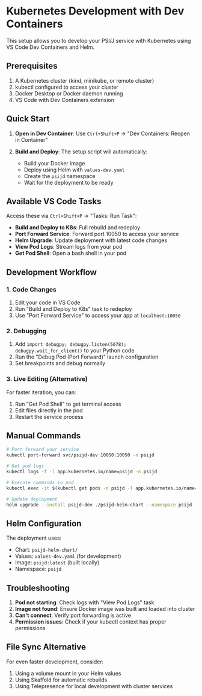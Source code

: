 # Kubernetes Development with Dev Containers

This setup allows you to develop your PSI/J service with Kubernetes using VS Code Dev Containers and Helm.

## Prerequisites

1. A Kubernetes cluster (kind, minikube, or remote cluster)
2. kubectl configured to access your cluster
3. Docker Desktop or Docker daemon running
4. VS Code with Dev Containers extension

## Quick Start

1. **Open in Dev Container**: Use `Ctrl+Shift+P` → "Dev Containers: Reopen in Container"

2. **Build and Deploy**: The setup script will automatically:
   - Build your Docker image
   - Deploy using Helm with `values-dev.yaml`
   - Create the `psijd` namespace
   - Wait for the deployment to be ready

## Available VS Code Tasks

Access these via `Ctrl+Shift+P` → "Tasks: Run Task":

- **Build and Deploy to K8s**: Full rebuild and redeploy
- **Port Forward Service**: Forward port 10050 to access your service
- **Helm Upgrade**: Update deployment with latest code changes
- **View Pod Logs**: Stream logs from your pod
- **Get Pod Shell**: Open a bash shell in your pod

## Development Workflow

### 1. Code Changes
1. Edit your code in VS Code
2. Run "Build and Deploy to K8s" task to redeploy
3. Use "Port Forward Service" to access your app at `localhost:10050`

### 2. Debugging
1. Add `import debugpy; debugpy.listen(5678); debugpy.wait_for_client()` to your Python code
2. Run the "Debug Pod (Port Forward)" launch configuration
3. Set breakpoints and debug normally

### 3. Live Editing (Alternative)
For faster iteration, you can:
1. Run "Get Pod Shell" to get terminal access
2. Edit files directly in the pod
3. Restart the service process

## Manual Commands

```bash
# Port forward your service
kubectl port-forward svc/psijd-dev 10050:10050 -n psijd

# Get pod logs
kubectl logs -f -l app.kubernetes.io/name=psijd -n psijd

# Execute commands in pod
kubectl exec -it $(kubectl get pods -n psijd -l app.kubernetes.io/name=psijd -o jsonpath='{.items[0].metadata.name}') -n psijd -- /bin/bash

# Update deployment
helm upgrade --install psijd-dev ./psijd-helm-chart --namespace psijd --values ./psijd-helm-chart/values-dev.yaml
```

## Helm Configuration

The deployment uses:
- Chart: `psijd-helm-chart/`
- Values: `values-dev.yaml` (for development)
- Image: `psijd:latest` (built locally)
- Namespace: `psijd`

## Troubleshooting

1. **Pod not starting**: Check logs with "View Pod Logs" task
2. **Image not found**: Ensure Docker image was built and loaded into cluster
3. **Can't connect**: Verify port forwarding is active
4. **Permission issues**: Check if your kubectl context has proper permissions

## File Sync Alternative

For even faster development, consider:
1. Using a volume mount in your Helm values
2. Using Skaffold for automatic rebuilds
3. Using Telepresence for local development with cluster services


